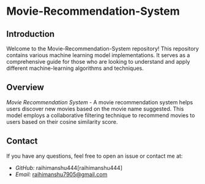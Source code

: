 # Movie-Recommendation-System

## Introduction

Welcome to the Movie-Recommendation-System repository! This repository contains various machine learning model implementations. It serves as a comprehensive guide for those who are looking to understand and apply different machine-learning algorithms and techniques.


## Overview
 *Movie Recommendation System* - A movie recommendation system helps users discover new movies based on the movie name suggested. This model employs a collaborative filtering technique to recommend movies to users based on their cosine similarity score.

## Contact

If you have any questions, feel free to open an issue or contact me at:

- *GitHub:* raihimanshu444[raihimanshu444]
- *Email:* raihimanshu7905@gmail.com
